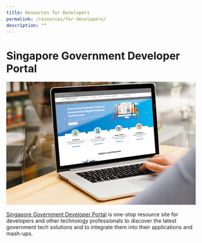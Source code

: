 ```yaml
---
title: Resources for Developers
permalink: /resources/for-developers/
description: ""
---
```

# Singapore Government Developer Portal</a>

![Singapore Government Developer Portal](/images/initiatives/sgdeveloperportal-01.jpg)

[Singapore Government Developer Portal](https://www.developer.tech.gov.sg/) is one-stop resource site for developers and other technology professionals to discover the latest government tech solutions and to integrate them into their applications and mash-ups.







